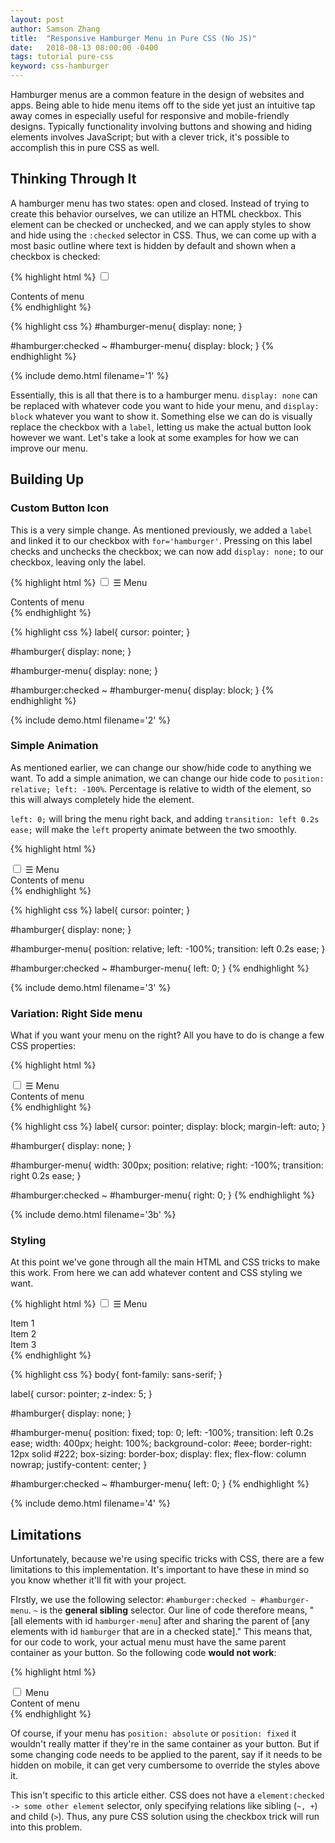 ```yaml
---
layout: post
author: Samson Zhang
title:  "Responsive Hamburger Menu in Pure CSS (No JS)"
date:   2018-08-13 08:00:00 -0400
tags: tutorial pure-css
keyword: css-hamburger
---
```


Hamburger menus are a common feature in the design of websites and apps. Being able to hide menu items off to the side yet just an intuitive tap away comes in especially useful for responsive and mobile-friendly designs. Typically functionality involving buttons and showing and hiding elements involves JavaScript; but with a clever trick, it's possible to accomplish this in pure CSS as well.

<!--break-->

## Thinking Through It

A hamburger menu has two states: open and closed. Instead of trying to create this behavior ourselves, we can utilize an HTML checkbox. This element can be checked or unchecked, and we can apply styles to show and hide using the `:checked` selector in CSS. Thus, we can come up with a most basic outline where text is hidden by default and shown when a checkbox is checked:

{% highlight html %}
<input type='checkbox' id='hamburger'>
<div id='hamburger-menu'>
  Contents of menu
</div>
{% endhighlight %}

{% highlight css %}
#hamburger-menu{
  display: none;
}

#hamburger:checked ~ #hamburger-menu{
  display: block;
}
{% endhighlight %}

{% include demo.html filename='1' %}

Essentially, this is all that there is to a hamburger menu. `display: none` can be replaced with whatever code you want to hide your menu, and `display: block` whatever you want to show it. Something else we can do is visually replace the checkbox with a `label`, letting us make the actual button look however we want. Let's take a look at some examples for how we can improve our menu.

## Building Up

### Custom Button Icon

This is a very simple change. As mentioned previously, we added a `label` and linked it to our checkbox with `for='hamburger'`. Pressing on this label checks and unchecks the checkbox; we can now add `display: none;` to our checkbox, leaving only the label.

{% highlight html %}
<input type='checkbox' id='hamburger'>
<label for='hamburger'>☰ Menu</label>
<div id='hamburger-menu'>
  Contents of menu
</div>
{% endhighlight %}

{% highlight css %}
label{
  cursor: pointer;
}

#hamburger{
  display: none;
}

#hamburger-menu{
  display: none;
}

#hamburger:checked ~ #hamburger-menu{
  display: block;
}
{% endhighlight %}

{% include demo.html filename='2' %}

### Simple Animation

As mentioned earlier, we can change our show/hide code to anything we want. To add a simple animation, we can change our hide code to `position: relative; left: -100%`. Percentage is relative to width of the element, so this will always completely hide the element.

`left: 0;` will bring the menu right back, and adding `transition: left 0.2s ease;` will make the `left` property animate between the two smoothly.

{% highlight html %}
<!--NOT CHANGED-->
<input type='checkbox' id='hamburger'>
<label for='hamburger'>☰ Menu</label>
<div id='hamburger-menu'>
  Contents of menu
</div>
{% endhighlight %}

{% highlight css %}
label{
  cursor: pointer;
}

#hamburger{
  display: none;
}

#hamburger-menu{
  position: relative;
  left: -100%;
  transition: left 0.2s ease;
}

#hamburger:checked ~ #hamburger-menu{
  left: 0;
}
{% endhighlight %}

{% include demo.html filename='3' %}

### Variation: Right Side menu

What if you want your menu on the right? All you have to do is change a few CSS properties:

{% highlight html %}
<!--NOT CHANGED-->
<input type='checkbox' id='hamburger'>
<label for='hamburger'>☰ Menu</label>
<div id='hamburger-menu'>
  Contents of menu
</div>
{% endhighlight %}

{% highlight css %}
label{
  cursor: pointer;
  display: block;
  margin-left: auto;
}

#hamburger{
  display: none;
}

#hamburger-menu{
  width: 300px;
  position: relative;
  right: -100%;
  transition: right 0.2s ease;
}

#hamburger:checked ~ #hamburger-menu{
  right: 0;
}
{% endhighlight %}

{% include demo.html filename='3b' %}

### Styling

At this point we've gone through all the main HTML and CSS tricks to make this work. From here we can add whatever content and CSS styling we want.

{% highlight html %}
<input type='checkbox' id='hamburger'>
<label for='hamburger'>☰ Menu</label>
<div id='hamburger-menu'>
  <div><span>Item 1</span></div>
  <div><span>Item 2</span></div>
  <div><span>Item 3</span></div>
</div>
{% endhighlight %}

{% highlight css %}
body{
  font-family: sans-serif;
}

label{
  cursor: pointer;
  z-index: 5;
}

#hamburger{
  display: none;
}

#hamburger-menu{
  position: fixed;
  top: 0;
  left: -100%;
  transition: left 0.2s ease;
  width: 400px;
  height: 100%;
  background-color: #eee;
  border-right: 12px solid #222;
  box-sizing: border-box;
  display: flex;
  flex-flow: column nowrap;
  justify-content: center;
}

#hamburger:checked ~ #hamburger-menu{
  left: 0;
}
{% endhighlight %}

{% include demo.html filename='4' %}

## Limitations

Unfortunately, because we're using specific tricks with CSS, there are a few limitations to this implementation. It's important to have these in mind so you know whether it'll fit with your project.

FIrstly, we use the following selector: `#hamburger:checked ~ #hamburger-menu`. `~` is the **general sibling** selector. Our line of code therefore means, "[all elements with id `hamburger-menu`] after and sharing the parent of [any elements with id `hamburger` that are in a checked state]." This means that, for our code to work, your actual menu must have the same parent container as your button. So the following code **would not work**:

{% highlight html %}
<div class='topbar'></div>
  <input type='checkbox' id='hamburger'>
  <label for='hamburger'>Menu</label>
</div>
<div id='hamburger-menu'>
  Content of menu
</div>
{% endhighlight %}

Of course, if your menu has `position: absolute` or `position: fixed` it wouldn't really matter if they're in the same container as your button. But if some changing code needs to be applied to the parent, say if it needs to be hidden on mobile, it can get very cumbersome to override the styles above it.

This isn't specific to this article either. CSS does not have a `element:checked -> some other element` selector, only specifying relations like sibling (`~, +`) and child (`>`). Thus, any pure CSS solution using the checkbox trick will run into this problem.
